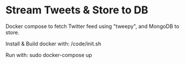 # Stream Tweets & Store to DB

Docker compose to fetch Twitter feed using "tweepy", and MongoDB to store.

Install & Build docker with:
/code/init.sh

Run with:
sudo docker-compose up
